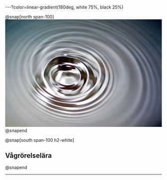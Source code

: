 
---?color=linear-gradient(180deg, white 75%, black 25%)

@snap[north span-100]
![](physics/waves/assets/img/Surface_waves-1024.jpg)
@snapend

@snap[south span-100 h2-white]
## Vågrörelselära
@snapend

---

